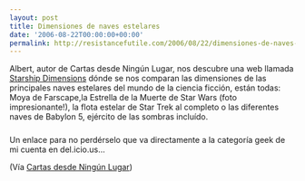 ```yaml
---
layout: post
title: Dimensiones de naves estelares
date: '2006-08-22T00:00:00+00:00'
permalink: http://resistancefutile.com/2006/08/22/dimensiones-de-naves-estelares/
---
```

Albert, autor de Cartas desde Ningún Lugar, nos descubre una web llamada <a href="http://www.merzo.net/">Starship Dimensions</a> dónde se nos comparan las dimensiones de las principales naves estelares del mundo de la ciencia ficción, están todas: Moya de Farscape,la Estrella de la Muerte de Star Wars (foto impresionante!), la flota estelar de Star Trek al completo o las diferentes naves de Babylon 5, ejército de las sombras incluído.

<a href="http://www.merzo.net/"><img style="display:block; margin:0px auto 10px; text-align:center;cursor:pointer; cursor:hand;" src="http://photos1.blogger.com/blogger/6639/1972/1600/startrek.png" border="0" alt="" /></a>Un enlace para no perdérselo que va directamente a la categoría geek de mi cuenta en del.icio.us...

(Vía <a href="http://algasa.blogspot.com/2006/08/naves-espaciales.html">Cartas desde Ningún Lugar</a>)
